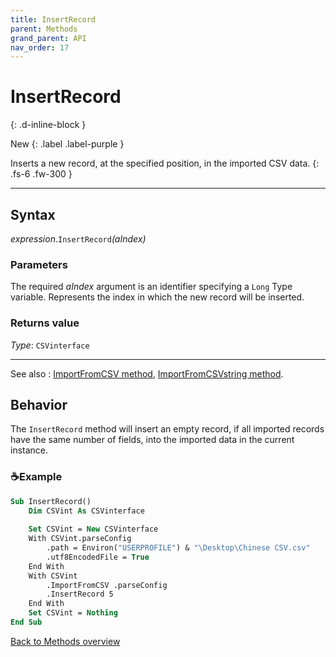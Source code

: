 ```yaml
---
title: InsertRecord
parent: Methods
grand_parent: API
nav_order: 17
---
```


# InsertRecord
{: .d-inline-block }

New
{: .label .label-purple }

Inserts a new record, at the specified position, in the imported CSV data.
{: .fs-6 .fw-300 }

---

## Syntax

*expression*.`InsertRecord`*(aIndex)*

### Parameters

The required *aIndex* argument is an identifier specifying a `Long` Type variable. Represents the index in which the new record will be inserted.

### Returns value

*Type*: `CSVinterface`

---

See also
: [ImportFromCSV method](https://ws-garcia.github.io/VBA-CSV-interface/api/methods/importfromcsv.html), [ImportFromCSVstring method](https://ws-garcia.github.io/VBA-CSV-interface/api/methods/importfromcsvstring.html).

## Behavior

The `InsertRecord` method will insert an empty record, if all imported records have the same number of fields, into the imported data in the current instance.

### ☕Example

```vb
Sub InsertRecord()
    Dim CSVint As CSVinterface
    
    Set CSVint = New CSVinterface
    With CSVint.parseConfig
        .path = Environ("USERPROFILE") & "\Desktop\Chinese CSV.csv"
        .utf8EncodedFile = True                                         'The file is UTF-8 encoded
    End With
    With CSVint
        .ImportFromCSV .parseConfig
        .InsertRecord 5                                                 'Insert a record"
    End With
    Set CSVint = Nothing
End Sub
```

[Back to Methods overview](https://ws-garcia.github.io/VBA-CSV-interface/api/methods/)